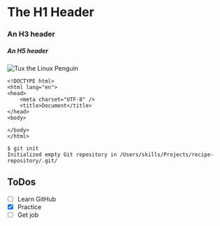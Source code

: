 # The H1 Header
### An H3 header
##### An H5 header
![Tux the Linux Penguin](https://i.stack.imgur.com/ILTQq.png)
```
<!DOCTYPE html>
<html lang="en">
<head>
    <meta charset="UTF-8" />
    <title>Document</title>
</head>
<body>
    
</body>
</html>
```
```
$ git init
Initialized empty Git repository in /Users/skills/Projects/recipe-repository/.git/
```

## ToDos
- [ ] Learn GitHub
- [x] Practice
- [ ] Get job
